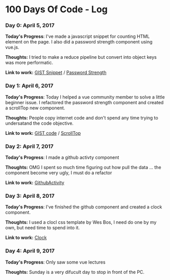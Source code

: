 # 100 Days Of Code - Log

### Day 0: April 5, 2017

**Today's Progress**: I've made a javascript snippet for counting HTML element on the page. I also did a password strength component using vue.js.

**Thoughts:** I tried to make a reduce pipeline but convert into object keys was more performatic.

**Link to work:** [GIST Snippet](https://gist.github.com/MarioJuniorPro/2b136a304ab4b8e433985445b6aea403) / [Password Strength](https://github.com/MarioJuniorPro/vue-everyday-component/blob/master/src/components/day2/PasswordStrength.vue)


### Day 1: April 6, 2017

**Today's Progress**: Today I helped a vue community member to solve a little beginner issue. I refactored the password strength component and created a scrollTop new component.

**Thoughts:** People copy internet code and don't spend any time trying to undersatand the code objective.

**Link to work:** [GIST code](https://gist.github.com/ViniciusColares/dfb5028a3d311f00819ae0dccf6976c3) / 
[ScrollTop](https://github.com/MarioJuniorPro/vue-everyday-component/blob/master/src/components/day3/ScrollTop.vue)

### Day 2: April 7, 2017

**Today's Progress**: I made a github activty component

**Thoughts:** OMG I spent so much time figuring out how pull the data ... the component become very ugly, I must do a refactor

**Link to work:** [GithubActivity](https://github.com/MarioJuniorPro/vue-everyday-component/blob/master/src/components/day4/GithubActivity.vue)

### Day 3: April 8, 2017

**Today's Progress**: I've finished the github component and created a clock component.

**Thoughts:** I used a clocl css template by Wes Bos, I need do one by my own, but need time to spend into it.

**Link to work:** [Clock](https://github.com/MarioJuniorPro/vue-everyday-component/blob/master/src/components/day5/Clock.vue)

### Day 4: April 9, 2017

**Today's Progress**: Only saw some vue lectures

**Thoughts:** Sunday is a very difucult day to stop in front of the PC.

<!--### Day 0: February 30, 2016 (Example 2)
##### (delete me or comment me out)

**Today's Progress**: Fixed CSS, worked on canvas functionality for the app.

**Thoughts**: I really struggled with CSS, but, overall, I feel like I am slowly getting better at it. Canvas is still new for me, but I managed to figure out some basic functionality.

**Link(s) to work**: [Calculator App](http://www.example.com)


### Day 1: June 27, Monday

**Today's Progress**: I've gone through many exercises on FreeCodeCamp.

**Thoughts** I've recently started coding, and it's a great feeling when I finally solve an algorithm challenge after a lot of attempts and hours spent.

**Link(s) to work**
1. [Find the Longest Word in a String](https://www.freecodecamp.com/challenges/find-the-longest-word-in-a-string)
2. [Title Case a Sentence](https://www.freecodecamp.com/challenges/title-case-a-sentence)-->
